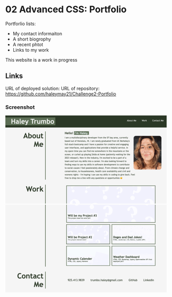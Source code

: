 # 02 Advanced CSS: Portfolio

Portforlio lists:

- My contact informaiton
- A short biogrophy
- A recent phtot
- Links to my work

This website is a work in progress

## Links

URL of deployed solution:
URL of repository: https://github.com/haleymay21/Challenge2-Portfolio

### Screenshot

![Screenshot of Portfolio](./assets/Screen%20Shot%202022-11-19%20at%203.25.19%20PM.png)
![Screenshot of Portfolio](./assets/Screen%20Shot%202022-11-19%20at%203.25.30%20PM.png)
